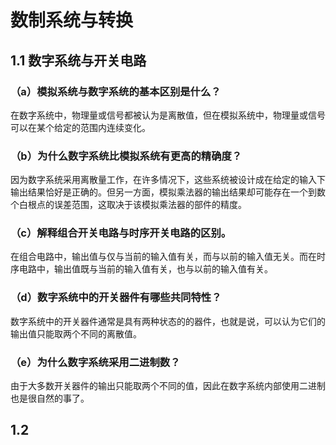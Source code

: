 # 数制系统与转换
## 1.1 数字系统与开关电路
### （a）模拟系统与数字系统的基本区别是什么？
在数字系统中，物理量或信号都被认为是离散值，但在模拟系统中，物理量或信号可以在某个给定的范围内连续变化。
### （b）为什么数字系统比模拟系统有更高的精确度？
因为数字系统采用离散量工作，在许多情况下，这些系统被设计成在给定的输入下输出结果恰好是正确的。但另一方面，模拟乘法器的输出结果却可能存在一个到数个白根点的误差范围，这取决于该模拟乘法器的部件的精度。
### （c）解释组合开关电路与时序开关电路的区别。
在组合电路中，输出值与仅与当前的输入值有关，而与以前的输入值无关。而在时序电路中，输出值既与当前的输入值有关，也与以前的输入值有关。
### （d）数字系统中的开关器件有哪些共同特性？
数字系统中的开关器件通常是具有两种状态的的器件，也就是说，可以认为它们的输出值只能取两个不同的离散值。
### （e）为什么数字系统采用二进制数？
由于大多数开关器件的输出只能取两个不同的值，因此在数字系统内部使用二进制也是很自然的事了。
## 1.2 
